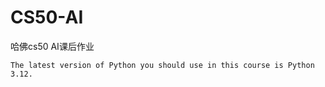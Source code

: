# CS50-AI
哈佛cs50 AI课后作业

```
The latest version of Python you should use in this course is Python 3.12.
```
